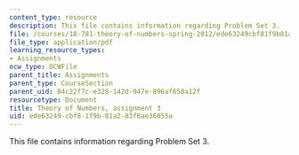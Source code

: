 ```yaml
---
content_type: resource
description: This file contains information regarding Problem Set 3.
file: /courses/18-781-theory-of-numbers-spring-2012/ede63249cbf81f9b81a283f6ae36055a_MIT18_781S12_pset3.pdf
file_type: application/pdf
learning_resource_types:
- Assignments
ocw_type: OCWFile
parent_title: Assignments
parent_type: CourseSection
parent_uid: 84c22f7c-e328-142d-947e-896af650a12f
resourcetype: Document
title: Theory of Numbers, assignment 3
uid: ede63249-cbf8-1f9b-81a2-83f6ae36055a
---
```

This file contains information regarding Problem Set 3.

